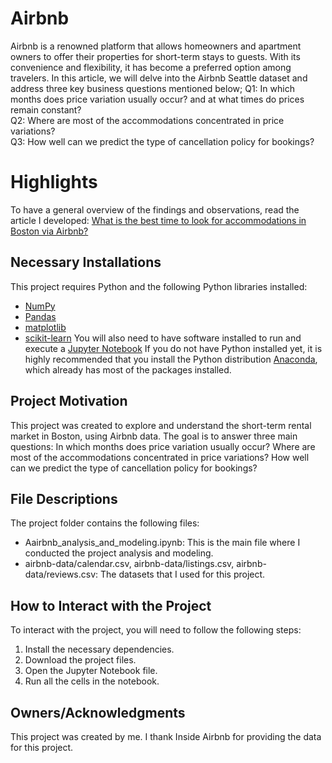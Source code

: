 # Airbnb
Airbnb is a renowned platform that allows homeowners and apartment owners to offer their properties for short-term stays to guests. With its convenience and flexibility, it has become a preferred option among travelers. In this article, we will delve into the Airbnb Seattle dataset and address three key business questions mentioned below;
Q1: In which months does price variation usually occur? and at what times do prices remain constant?<br/>
Q2: Where are most of the accommodations concentrated in price variations? <br/>
Q3: How well can we predict the type of cancellation policy for bookings?
# Highlights
To have a general overview of the findings and observations, read the article I developed: [What is the best time to look for accommodations in Boston via Airbnb?](https://medium.com/@escrevenatalia/what-is-the-best-time-to-look-for-accommodations-in-boston-via-airbnb-bca5dbee77dd)
## Necessary Installations
This project requires Python and the following Python libraries installed:
- [NumPy](<Extracted URL content from url:  http://www.numpy.org/>)
- [Pandas](http://pandas.pydata.org)
- [matplotlib](<Extracted URL content from url:  http://matplotlib.org/>)
- [scikit-learn](<Extracted URL content from url:  http://scikit-learn.org/stable/>)
You will also need to have software installed to run and execute a [Jupyter Notebook](<Extracted URL content from url:  http://ipython.org/notebook.html>)
If you do not have Python installed yet, it is highly recommended that you install the Python distribution [Anaconda](<Could not extract content from url: http://continuum.io/downloads because 404 HTTP code>), which already has most of the packages installed.
## Project Motivation
This project was created to explore and understand the short-term rental market in Boston, using Airbnb data. The goal is to answer three main questions: In which months does price variation usually occur? Where are most of the accommodations concentrated in price variations? How well can we predict the type of cancellation policy for bookings?
## File Descriptions
The project folder contains the following files:
- Aairbnb_analysis_and_modeling.ipynb: This is the main file where I conducted the project analysis and modeling.
- airbnb-data/calendar.csv, airbnb-data/listings.csv, airbnb-data/reviews.csv: The datasets that I used for this project.
## How to Interact with the Project
To interact with the project, you will need to follow the following steps:
1. Install the necessary dependencies.
2. Download the project files.
3. Open the Jupyter Notebook file.
4. Run all the cells in the notebook.
## Owners/Acknowledgments
This project was created by me. I thank Inside Airbnb for providing the data for this project.
